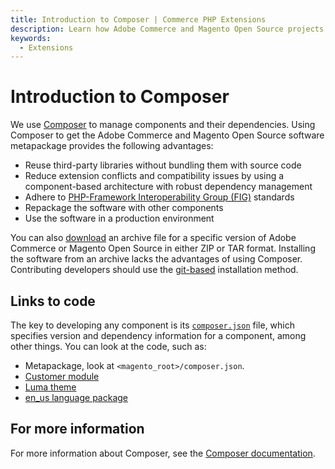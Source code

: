 ```yaml
---
title: Introduction to Composer | Commerce PHP Extensions
description: Learn how Adobe Commerce and Magento Open Source projects use Composer to manage software depenencies.
keywords:
  - Extensions
---
```


# Introduction to Composer

We use [Composer](https://getcomposer.org/) to manage components and their dependencies. Using Composer to get the Adobe Commerce and Magento Open Source software metapackage provides the following advantages:

-  Reuse third-party libraries without bundling them with source code
-  Reduce extension conflicts and compatibility issues by using a component-based architecture with robust dependency management
-  Adhere to [PHP-Framework Interoperability Group (FIG)](https://www.php-fig.org/) standards
-  Repackage the software with other components
-  Use the software in a production environment

<InlineAlert variant="info" slots="text"/>

You can also [download](https://magento.com/tech-resources/download) an archive file for a specific version of Adobe Commerce or Magento Open Source in either ZIP or TAR format. Installing the software from an archive lacks the advantages of using Composer. Contributing developers should use the [git-based](https://developer.adobe.com/commerce/contributor/guides/install/) installation method.

## Links to code

The key to developing any component is its [`composer.json`](https://getcomposer.org/doc/04-schema.md) file, which specifies version and dependency information for a component, among other things. You can look at the code, such as:

-  Metapackage, look at `<magento_root>/composer.json`.
-  [Customer module](https://github.com/magento/magento2/blob/2.4/app/code/Magento/Customer/composer.json)
-  [Luma theme](https://github.com/magento/magento2/blob/2.4/app/design/frontend/Magento/luma/composer.json)
-  [en_us language package](https://github.com/magento/magento2/blob/2.4/app/i18n/Magento/en_US/composer.json)

## For more information

For more information about Composer, see the [Composer documentation](https://getcomposer.org/doc/00-intro.md).
